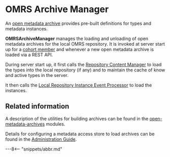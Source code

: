 <!-- SPDX-License-Identifier: CC-BY-4.0 -->
<!-- Copyright Contributors to the ODPi Egeria project. -->

# OMRS Archive Manager

An [open metadata archive](/concepts/open-metadata-archive) provides pre-built definitions
for types and metadata instances.

**OMRSArchiveManager** manages the loading and unloading of open metadata archives for the local OMRS repository.
It is invoked at server start up for a [cohort member](/concepts/cohort-member)
and whenever a new open metadata archive is loaded via a REST API.
 
During server start up, it first calls the [Repository Content Manager](repository-content-manager.md)
to load the types into the local repository (if any) and to maintain the cache of know and active types in the server.

It then calls the [Local Repository Instance Event Processor](local-repository-instance-event-processor.md) to
load the instances. 

## Related information

A description of the utilities for building archives
can be found in the [open-metadata-archives](/concepts/open-metadata-archive)
modules.

Details for configuring a metadata access store to load archives can be found in the
[Administration Guide](/guides/admin/configuring-a-metadata-access-store).

---8<-- "snippets/abbr.md"

